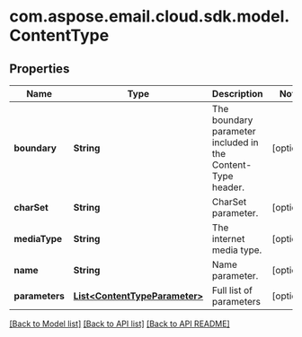 
# com.aspose.email.cloud.sdk.model.ContentType

## Properties
Name | Type | Description | Notes
------------ | ------------- | ------------- | -------------
**boundary** | **String** | The boundary parameter included in the Content-Type header.              |  [optional]
**charSet** | **String** | CharSet parameter.              |  [optional]
**mediaType** | **String** | The internet media type.              |  [optional]
**name** | **String** | Name parameter.              |  [optional]
**parameters** | [**List&lt;ContentTypeParameter&gt;**](ContentTypeParameter.md) | Full list of parameters              |  [optional]


[[Back to Model list]](README.md#documentation-for-models) [[Back to API list]](README.md#documentation-for-api-endpoints) [[Back to API README]](README.md)


